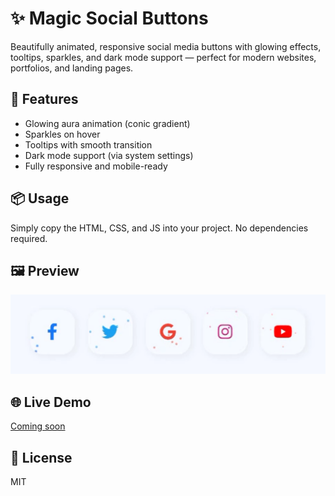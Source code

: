 # ✨ Magic Social Buttons

Beautifully animated, responsive social media buttons with glowing effects, tooltips, sparkles, and dark mode support — perfect for modern websites, portfolios, and landing pages.

## 🚀 Features
- Glowing aura animation (conic gradient)
- Sparkles on hover
- Tooltips with smooth transition
- Dark mode support (via system settings)
- Fully responsive and mobile-ready

## 📦 Usage
Simply copy the HTML, CSS, and JS into your project. No dependencies required.

## 🖼 Preview
![preview](button.png) 

## 🌐 Live Demo
[Coming soon](#)

## 📄 License
MIT
